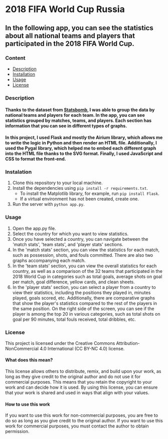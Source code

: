 # 2018 FIFA World Cup Russia
## In the following app, you can see the statistics about all national teams and players that participated in the 2018 FIFA World Cup.
### Content
- [Description](#description)
- [Installation](#installation)
- [Usage](#usage)
- [License](#licence)

### Description <a name="description"></a>
#### Thanks to the dataset from [Statsbomb](https://github.com/statsbomb/open-data), I was able to group the data by national teams and players for each team. In the app, you can see statistics grouped by matches, teams, and players. Each section has information that you can see in different types of graphs. 
#### In this project, I used Flask and mostly the Airium library, which allows me to write the logic in Python and then render an HTML file. Additionally, I used the Pygal library, which helped me to embed each different graph into the HTML file thanks to the SVG format. Finally, I used JavaScript and CSS to format the front-end.

### Instalation <a name="installation"></a>
1. Clone this repository to your local machine.
2. Install the dependencies using `pip install -r requirements.txt`.
      - To install the Matplotlib library, for example,  run `pip install Flask`.
      - If a virtual environment has not been created, create one.
3. Run the server with `python app.py`.

### Usage <a name="usage"></a>
1. Open the app.py file.
2. Select the country for which you want to view statistics.
3. Once you have selected a country, you can navigate between the 'match stats', 'team stats', and 'player stats' sections.
4. In the 'match stats' section, you can view the statistics for each match, such as possession, shots, and fouls committed. There are also two graphs accompanying each match.
5. In the 'team stats' section, you can view the overall statistics for each country, as well as a comparison of the 32 teams that participated in the 2018 World Cup in categories such as total goals, average shots on goal per match, goal difference, yellow cards, and clean sheets.
6. In the 'player stats' section, you can select a player from a country to view their statistics, including the positions they played in, minutes played, goals scored, etc. Additionally, there are comparative graphs that show the player's statistics compared to the rest of the players in the same position. On the right side of the screen, you can see if the player is among the top 20 in various categories, such as total shots on goal per 90 minutes, total fouls received, total dribbles, etc.

### License <a name="license"></a>

This project is licensed under the Creative Commons Attribution-NonCommercial 4.0 International (CC BY-NC 4.0) license.

#### What does this mean?

This license allows others to distribute, remix, and build upon your work, as long as they give credit to the original author and do not use it for commercial purposes. This means that you retain the copyright to your work and can decide how it is used. By using this license, you can ensure that your work is shared and used in ways that align with your values.

#### How to use this work

If you want to use this work for non-commercial purposes, you are free to do so as long as you give credit to the original author. If you want to use this work for commercial purposes, you must contact the author to obtain permission.
